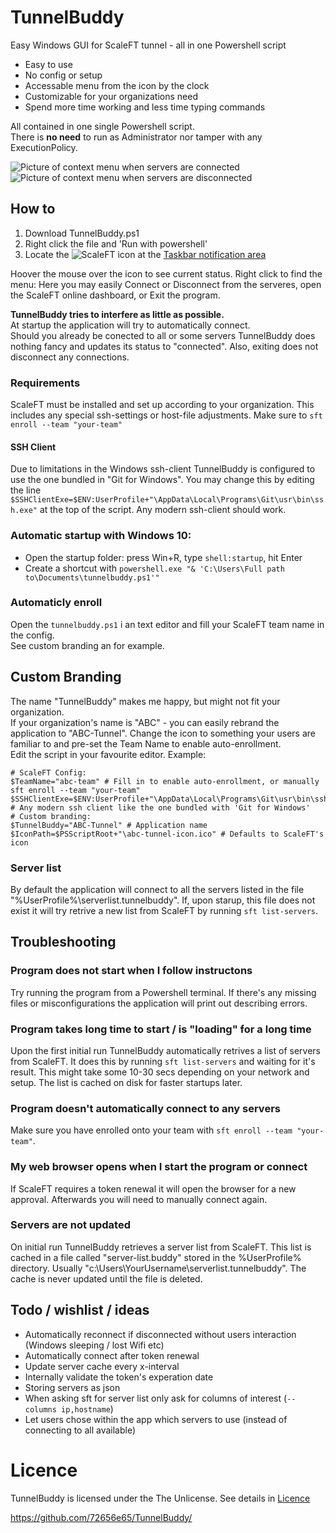 # TunnelBuddy
Easy Windows GUI for ScaleFT tunnel - all in one Powershell script  

- Easy to use
- No config or setup
- Accessable menu from the icon by the clock
- Customizable for your organizations need
- Spend more time working and less time typing commands 

All contained in one single Powershell script.  
There is **no need** to run as Administrator nor tamper with any ExecutionPolicy.  

![Picture of context menu when servers are connected](https://poweredbyrene.eu/wp-content/uploads/2020/02/connected.jpg)
![Picture of context menu when servers are disconnected](https://poweredbyrene.eu/wp-content/uploads/2020/02/disconnected.jpg)

## How to
1. Download TunnelBuddy.ps1
2. Right click the file and 'Run with powershell' 
3. Locate the ![ScaleFT](https://www.scaleft.com/favicon.ico) icon at the [Taskbar notification area](https://support.microsoft.com/en-us/help/30031/windows-10-customize-taskbar-notification-area)


Hoover the mouse over the icon to see current status.
Right click to find the menu: Here you may easily Connect or Disconnect from the serveres, open the ScaleFT online dashboard, or Exit the program. 

**TunnelBuddy tries to interfere as little as possible.**  
At startup the application will try to automatically connect.  
Should you already be conected to all or some servers TunnelBuddy does nothing fancy and updates its status to "connected". 
Also, exiting does not disconnect any connections. 


### Requirements
ScaleFT must be installed and set up according to your organization. This includes any special ssh-settings or host-file adjustments. 
Make sure to `sft enroll --team "your-team"` 

#### SSH Client
Due to limitations in the Windows ssh-client TunnelBuddy is configured to use the one bundled in "Git for Windows". 
You may change this by editing the line `$SSHClientExe=$ENV:UserProfile+"\AppData\Local\Programs\Git\usr\bin\ssh.exe"` at the top of the script. 
Any modern ssh-client should work. 

### Automatic startup with Windows 10: 
- Open the startup folder: press Win+R, type `shell:startup`, hit Enter 
- Create a shortcut with `powershell.exe "& 'C:\Users\Full path to\Documents\tunnelbuddy.ps1'"`

### Automaticly enroll
Open the `tunnelbuddy.ps1` i an text editor and fill your ScaleFT team name in the config.   
See custom branding an for example.

## Custom Branding 
The name "TunnelBuddy" makes me happy, but might not fit your organization.  
If your organization's name is "ABC" - you can easily rebrand the application to "ABC-Tunnel".
Change the icon to something your users are familiar to and pre-set the Team Name to enable auto-enrollment.  
Edit the script in your favourite editor.
Example:
```
# ScaleFT Config:
$TeamName="abc-team" # Fill in to enable auto-enrollment, or manually sft enroll --team "your-team"
$SSHClientExe=$ENV:UserProfile+"\AppData\Local\Programs\Git\usr\bin\ssh.exe" # Any modern ssh client like the one bundled with 'Git for Windows'
# Custom branding:
$TunnelBuddy="ABC-Tunnel" # Application name
$IconPath=$PSScriptRoot+"\abc-tunnel-icon.ico" # Defaults to ScaleFT's icon
```

### Server list
By default the application will connect to all the servers listed in the file "%UserProfile%\serverlist.tunnelbuddy". 
If, upon starup, this file does not exist it will try retrive a new list from ScaleFT by running `sft list-servers`.

## Troubleshooting

### Program does not start when I follow instructons
Try running the program from a Powershell terminal. 
If there's any missing files or misconfigurations the application will print out describing errors. 

### Program takes long time to start / is "loading" for a long time
Upon the first initial run TunnelBuddy automatically retrives a list of servers from ScaleFT. 
It does this by running `sft list-servers` and waiting for it's result. 
This might take some 10-30 secs depending on your network and setup. 
The list is cached on disk for faster startups later. 

### Program doesn't automatically connect to any servers
Make sure you have enrolled onto your team with `sft enroll --team "your-team"`.

### My web browser opens when I start the program or connect 
If ScaleFT requires a token renewal it will open the browser for a new approval. 
Afterwards you will need to manually connect again. 

### Servers are not updated
On initial run TunnelBuddy retrieves a server list from ScaleFT.
This list is cached in a file called "server-list.buddy" stored in the %UserProfile% directory. 
Usually "c:\Users\YourUsername\serverlist.tunnelbuddy".
The cache is never updated until the file is deleted. 

## Todo / wishlist / ideas
- Automatically reconnect if disconnected without users interaction (Windows sleeping / lost Wifi etc)
- Automatically connect after token renewal
- Update server cache every x-interval
- Internally validate the token's experation date
- Storing servers as json
- When asking sft for server list only ask for columns of interest (`--columns ip,hostname`)
- Let users chose within the app which servers to use (instead of connecting to all available)


# Licence
TunnelBuddy is licensed under the The Unlicense. See details in 
[Licence](https://github.com/72656e65/TunnelBuddy/blob/master/LICENSE)

https://github.com/72656e65/TunnelBuddy/
